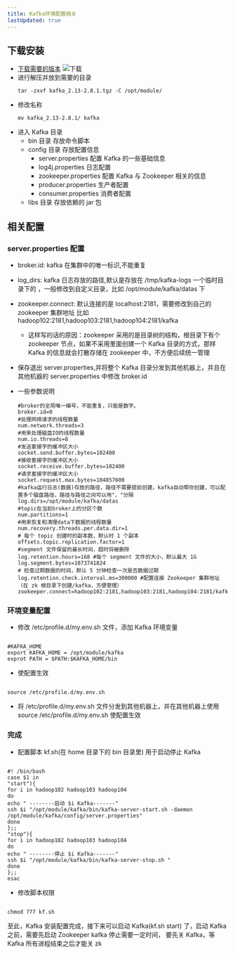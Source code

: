 ```yaml
---
title: Kafka环境配置相关
lastUpdated: true
---
```


## 下载安装

- [下载需要的版本](https://kafka.apache.org/downloads)
  ![下载](/assets/big-data/kafka/environment/download1.png)
- 进行解压并放到需要的目录
  ```
  tar -zxvf kafka_2.13-2.8.1.tgz -C /opt/module/
  ```
- 修改名称
  ```
  mv kafka_2.13-2.8.1/ kafka
  ```
- 进入 Kafka 目录
  - bin 目录 存放命令脚本
  - config 目录 存放配置信息
    - server.properties 配置 Kafka 的一些基础信息
    - log4j.properties 日志配置
    - zookeeper.properties 配置 Kafka 与 Zookeeper 相关的信息
    - producer.properties 生产者配置
    - consumer.properties 消费者配置
  - libs 目录 存放依赖的 jar 包

## 相关配置

### server.properties 配置

- broker.id: kafka 在集群中的唯一标识,不能重复
- log_dirs: kafka 日志存放的路径,默认是存放在 /tmp/kafka-logs 一个临时目录下的 ，一般修改到自定义目录，比如 /opt/module/kafka/datas 下
- zookeeper.connect: 默认连接的是 localhost:2181，需要修改到自己的 zookeeper 集群地址 比如 hadoop102:2181,hadoop103:2181,hadoop104:2181/kafka
  - 这样写的话的原因：zookeeper 采用的是目录树的结构，根目录下有个 zookeeper 节点，如果不采用里面创建一个 Kafka 目录的方式，那样 Kafka 的信息就会打散存储在 zookeeper 中，不方便后续统一管理
- 保存退出 server.properties,并将整个 Kafka 目录分发到其他机器上，并且在其他机器的 server.properties 中修改 broker.id

- 一些参数说明
  ```
  #broker的全局唯一编号，不能重复，只能是数字。
  broker.id=0
  #处理网络请求的线程数量
  num.network.threads=3
  #用来处理磁盘IO的线程数量
  num.io.threads=8
  #发送套接字的缓冲区大小
  socket.send.buffer.bytes=102400
  #接收套接字的缓冲区大小
  socket.receive.buffer.bytes=102400
  #请求套接字的缓冲区大小
  socket.request.max.bytes=104857600
  #kafka运行日志(数据)存放的路径，路径不需要提前创建，kafka自动帮你创建，可以配置多个磁盘路径，路径与路径之间可以用"，"分隔
  log.dirs=/opt/module/kafka/datas
  #topic在当前broker上的分区个数
  num.partitions=1
  #用来恢复和清理data下数据的线程数量
  num.recovery.threads.per.data.dir=1
  # 每个 topic 创建时的副本数，默认时 1 个副本
  offsets.topic.replication.factor=1
  #segment 文件保留的最长时间，超时将被删除
  log.retention.hours=168 #每个 segment 文件的大小，默认最大 1G
  log.segment.bytes=1073741824
  # 检查过期数据的时间，默认 5 分钟检查一次是否数据过期
  log.retention.check.interval.ms=300000 #配置连接 Zookeeper 集群地址（在 zk 根目录下创建/kafka，方便管理）
  zookeeper.connect=hadoop102:2181,hadoop103:2181,hadoop104:2181/kafka
  ```

### 环境变量配置

- 修改 /etc/profile.d/my.env.sh 文件，添加 Kafka 环境变量

```

#KAFKA_HOME
export KAFKA_HOME = /opt/module/kafka
exprot PATH = $PATH:$KAFKA_HOME/bin

```

- 使配置生效

```

source /etc/profile.d/my.env.sh

```

- 将 /etc/profile.d/my.env.sh 文件分发到其他机器上，并在其他机器上使用 source /etc/profile.d/my.env.sh 使配置生效

### 完成

- 配置脚本 kf.sh(在 home 目录下的 bin 目录里) 用于启动停止 Kafka

```

#! /bin/bash
case $1 in
"start"){
for i in hadoop102 hadoop103 hadoop104
do
echo " --------启动 $i Kafka-------"
ssh $i "/opt/module/kafka/bin/kafka-server-start.sh -daemon /opt/module/kafka/config/server.properties"
done
};;
"stop"){
for i in hadoop102 hadoop103 hadoop104
do
echo " --------停止 $i Kafka-------"
ssh $i "/opt/module/kafka/bin/kafka-server-stop.sh "
done
};;
esac

```

- 修改脚本权限

```

chmod 777 kf.sh

```

至此，Kafka 安装配置完成，接下来可以启动 Kafka(kf.sh start) 了，启动 Kafka 之前，需要先启动 Zookeeper
kafka 停止需要一定时间，
要先关 Kafka，等 Kafka 所有进程结束之后才能关 zk
